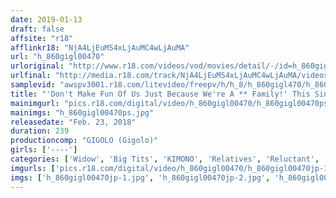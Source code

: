 ```yaml
---
date: 2019-01-13
draft: false
affsite: "r18"
afflinkr18: "NjA4LjEuMS4xLjAuMC4wLjAuMA"
url: "h_860gigl00470"
urloriginal: "http://www.r18.com/videos/vod/movies/detail/-/id=h_860gigl00470"
urlfinal: "http://media.r18.com/track/NjA4LjEuMS4xLjAuMC4wLjAuMA/videos/vod/movies/detail/-/id=h_860gigl00470"
samplevid: "awspv3001.r18.com/litevideo/freepv/h/h_8/h_860gigl470/h_860gigl470_dmb_w.mp4"
title: "'Don't Make Fun Of Us Just Because We're A ** Family!' This Single Mother Got Forcefully Fucked For Being Poor And Horny, And She Tried To Refuse, But In Reality She Was Trying Hard Not To Cum With Joy"
mainimgurl: "pics.r18.com/digital/video/h_860gigl00470/h_860gigl00470ps.jpg"
mainimgs: "h_860gigl00470ps.jpg"
releasedate: "Feb. 23, 2018"
duration: 239
productioncomp: "GIGOLO (Gigolo)"
girls: ['----']
categories: ['Widow', 'Big Tits', 'KIMONO', 'Relatives', 'Reluctant', 'Drama', 'Over 4 Hours', 'Hi-Def']
imgurls: ['pics.r18.com/digital/video/h_860gigl00470/h_860gigl00470jp-1.jpg', 'pics.r18.com/digital/video/h_860gigl00470/h_860gigl00470jp-2.jpg', 'pics.r18.com/digital/video/h_860gigl00470/h_860gigl00470jp-3.jpg', 'pics.r18.com/digital/video/h_860gigl00470/h_860gigl00470jp-4.jpg', 'pics.r18.com/digital/video/h_860gigl00470/h_860gigl00470jp-5.jpg', 'pics.r18.com/digital/video/h_860gigl00470/h_860gigl00470jp-6.jpg', 'pics.r18.com/digital/video/h_860gigl00470/h_860gigl00470jp-7.jpg', 'pics.r18.com/digital/video/h_860gigl00470/h_860gigl00470jp-8.jpg', 'pics.r18.com/digital/video/h_860gigl00470/h_860gigl00470jp-9.jpg', 'pics.r18.com/digital/video/h_860gigl00470/h_860gigl00470jp-10.jpg', 'pics.r18.com/digital/video/h_860gigl00470/h_860gigl00470jp-11.jpg', 'pics.r18.com/digital/video/h_860gigl00470/h_860gigl00470jp-12.jpg', 'pics.r18.com/digital/video/h_860gigl00470/h_860gigl00470jp-13.jpg', 'pics.r18.com/digital/video/h_860gigl00470/h_860gigl00470jp-14.jpg', 'pics.r18.com/digital/video/h_860gigl00470/h_860gigl00470jp-15.jpg', 'pics.r18.com/digital/video/h_860gigl00470/h_860gigl00470jp-16.jpg', 'pics.r18.com/digital/video/h_860gigl00470/h_860gigl00470jp-17.jpg', 'pics.r18.com/digital/video/h_860gigl00470/h_860gigl00470jp-18.jpg', 'pics.r18.com/digital/video/h_860gigl00470/h_860gigl00470jp-19.jpg', 'pics.r18.com/digital/video/h_860gigl00470/h_860gigl00470jp-20.jpg']
imgs: ['h_860gigl00470jp-1.jpg', 'h_860gigl00470jp-2.jpg', 'h_860gigl00470jp-3.jpg', 'h_860gigl00470jp-4.jpg', 'h_860gigl00470jp-5.jpg', 'h_860gigl00470jp-6.jpg', 'h_860gigl00470jp-7.jpg', 'h_860gigl00470jp-8.jpg', 'h_860gigl00470jp-9.jpg', 'h_860gigl00470jp-10.jpg', 'h_860gigl00470jp-11.jpg', 'h_860gigl00470jp-12.jpg', 'h_860gigl00470jp-13.jpg', 'h_860gigl00470jp-14.jpg', 'h_860gigl00470jp-15.jpg', 'h_860gigl00470jp-16.jpg', 'h_860gigl00470jp-17.jpg', 'h_860gigl00470jp-18.jpg', 'h_860gigl00470jp-19.jpg', 'h_860gigl00470jp-20.jpg']
---
```


